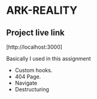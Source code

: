 # ARK-REALITY

## Project live link

 [http://localhost:3000]


Basically I used  in this assignment
* Custom hooks.
* 404 Page.
* Navigate
* Destructuring